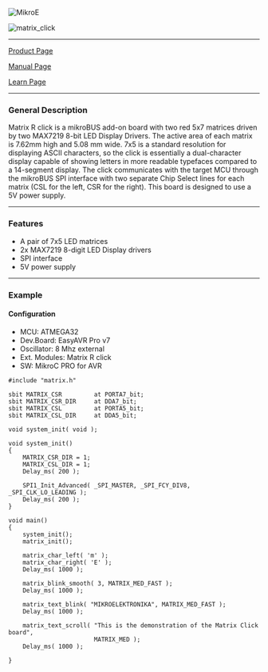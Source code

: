 ![MikroE](http://www.mikroe.com/img/designs/beta/logo_small.png)

![matrix_click]()

---
[Product Page](http://www.mikroe.com/)

[Manual Page](http://docs.mikroe.com/)

[Learn Page](http://learn.mikroe.com/)

---

### General Description

Matrix R click is a mikroBUS add-on board with two red 5x7 matrices driven by two MAX7219 8-bit LED Display Drivers. The active area of each matrix is 7.62mm high and 5.08 mm wide. 7x5 is a standard resolution for displaying ASCII characters, so the click is essentially a dual-character display capable of showing letters in more readable typefaces compared to a 14-segment display. The click communicates with the target MCU through the mikroBUS SPI interface with two separate Chip Select lines for each matrix (CSL for the left, CSR for the right). This board is designed to use a 5V power supply.

---

### Features

- A pair of 7x5 LED matrices
- 2x MAX7219 8-digit LED Display drivers
- SPI interface
- 5V power supply

---

### Example

#### Configuration
* MCU:             ATMEGA32
* Dev.Board:       EasyAVR Pro v7
* Oscillator:      8 Mhz external
* Ext. Modules:    Matrix R click
* SW:              MikroC PRO for AVR

```
#include "matrix.h"

sbit MATRIX_CSR         at PORTA7_bit;
sbit MATRIX_CSR_DIR 	at DDA7_bit;
sbit MATRIX_CSL         at PORTA5_bit;
sbit MATRIX_CSL_DIR 	at DDA5_bit;

void system_init( void );

void system_init()
{
    MATRIX_CSR_DIR = 1;
    MATRIX_CSL_DIR = 1;
    Delay_ms( 200 );

    SPI1_Init_Advanced( _SPI_MASTER, _SPI_FCY_DIV8, _SPI_CLK_LO_LEADING );
    Delay_ms( 200 );
}

void main() 
{
    system_init();
    matrix_init();

    matrix_char_left( 'm' );
    matrix_char_right( 'E' );
    Delay_ms( 1000 );

    matrix_blink_smooth( 3, MATRIX_MED_FAST );
    Delay_ms( 1000 );

    matrix_text_blink( "MIKROELEKTRONIKA", MATRIX_MED_FAST );
    Delay_ms( 1000 );

    matrix_text_scroll( "This is the demonstration of the Matrix Click board",
                        MATRIX_MED );
    Delay_ms( 1000 );

}
```
